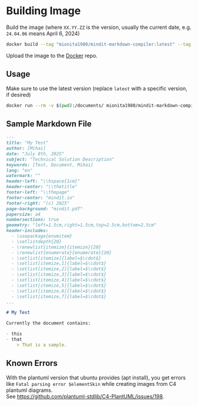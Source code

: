# Building Image

Build the image (where `XX.YY.ZZ` is the version, usually the current date, e.g. `24.04.06` means April 6, 2024)

```bash
docker build --tag "mionita1980/mindit-markdown-compiler:latest" --tag "mionita1980/mindit-markdown-compiler:XX.YY.ZZ" .
```

Upload the image to the [Docker](http://hub.docker.com) repo.


## Usage

Make sure to use the latest version (replace `latest` with a specific version, if desired)

```bash
docker run --rm -v $(pwd):/documents/ mionita1980/mindit-markdown-compiler:latest index.md
```


## Sample Markdown File

```markdown
---
title: "My Test"
author: [Mihai]
date: "July 8th, 2025"
subject: "Technical Solution Description"
keywords: [Test, Document, Mihai]
lang: "en"
watermark: ""
header-left: "\\hspace{1cm}"
header-center: "\\thetitle"
footer-left: "\\thepage"
footer-center: "mindit.io"
footer-right: "(c) 2025"
page-background: "mindit.pdf"
papersize: a4
numbersections: true
geometry: "left=1.5cm,right=1.5cm,top=2.5cm,bottom=2.5cm"
header-includes:
  - \usepackage{enumitem}
  - \setlistdepth{20}
  - \renewlist{itemize}{itemize}{20}
  - \renewlist{enumerate}{enumerate}{20}
  - \setlist[itemize]{label=$\cdot$}
  - \setlist[itemize,1]{label=$\cdot$}
  - \setlist[itemize,2]{label=$\cdot$}
  - \setlist[itemize,3]{label=$\cdot$}
  - \setlist[itemize,4]{label=$\cdot$}
  - \setlist[itemize,5]{label=$\cdot$}
  - \setlist[itemize,6]{label=$\cdot$}
  - \setlist[itemize,7]{label=$\cdot$}
...

# My Test

Currently the document contains:

- this
- that
    > That is a sample.
```


## Known Errors

With the plantuml version that ubuntu provides (apt install), you get errors like `Fatal parsing error $elementSkin` while creating images from C4 plantuml diagrams.  
See https://github.com/plantuml-stdlib/C4-PlantUML/issues/198.
